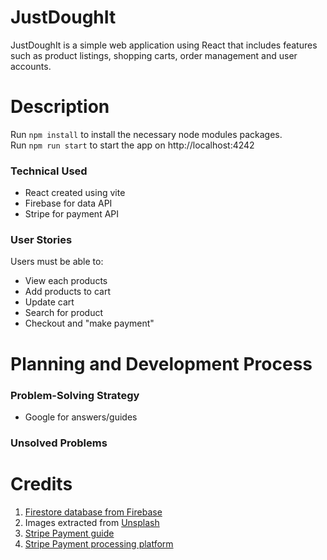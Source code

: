 # JustDoughIt

JustDoughIt is a simple web application using React that includes features such as product listings, shopping carts, order management and user accounts. 

# Description 

Run `npm install` to install the necessary node modules packages.<br>
Run `npm run start` to start the app on http://localhost:4242

### Technical Used
- React created using vite
- Firebase for data API
- Stripe for payment API

### User Stories
Users must be able to: 
- View each products
- Add products to cart
- Update cart
- Search for product
- Checkout and "make payment"

# Planning and Development Process
### Problem-Solving Strategy 
- Google for answers/guides

### Unsolved Problems 

# Credits
1. [Firestore database from Firebase](https://firebase.google.com/)
2. Images extracted from [Unsplash](https://unsplash.com/)
3. [Stripe Payment guide](https://dev.to/stripe/accept-a-payment-with-vite-react-stripe-and-the-payment-element-4p1b) 
4. [Stripe Payment processing platform](https://stripe.com/en-sg)

